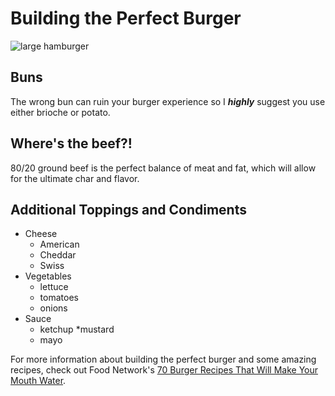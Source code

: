 # Building the Perfect Burger

![large hamburger](https://images.unsplash.com/photo-1568901346375-23c9450c58cd?q=80&w=1398&auto=format&fit=crop&ixlib=rb-4.0.3&ixid=M3wxMjA3fDB8MHxwaG90by1wYWdlfHx8fGVufDB8fHx8fA%3D%3D)

## Buns

The wrong bun can ruin your burger experience so I **_highly_** suggest you use either brioche or potato.

## Where's the beef?!

80/20 ground beef is the perfect balance of meat and fat, which will allow for the ultimate char and flavor.

## Additional Toppings and Condiments

- Cheese
  - American
  - Cheddar
  - Swiss
- Vegetables
  - lettuce
  - tomatoes
  - onions
- Sauce
  - ketchup
    \*mustard
  - mayo

For more information about building the perfect burger and some amazing recipes, check out Food Network's [70 Burger Recipes That Will Make Your Mouth Water][Food Network].

[Food Network]: https://www.foodnetwork.com/grilling/grilling-central-burgers-and-hot-dogs/best-burger-recipes
